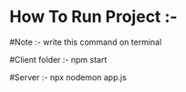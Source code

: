 # How To Run Project :- 
#Note :- write this command on terminal

#Client folder :- npm start

#Server :- npx nodemon app.js
